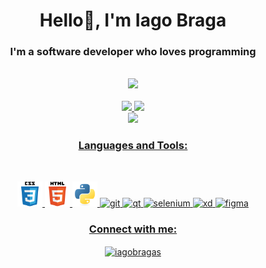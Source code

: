 <h1 align="center">Hello👋, I'm Iago Braga</h1>
<h3 align="center">I'm a software developer who loves programming</h3>
<br/>

<div align="center">
 <img height="180em" src="https://i.pinimg.com/originals/e4/26/70/e426702edf874b181aced1e2fa5c6cde.gif">
</div>
<br/>

<div align="center">
  <a href="https://github.com/iago-bragas">
  <img height="180em" src="https://github-readme-stats.vercel.app/api/top-langs/?username=iagobragas&layout=compact&langs_count=7&theme=dracula" height="150" />
  <img height="180em" src="https://github-readme-stats.vercel.app/api?username=iagobragas&show_icons=true&theme=dracula&include_all_commits=true&count_private=true" height="150"/>
 </div>
<div align="center">
 <img src="https://streak-stats.demolab.com?user=iagobragas&theme=dracula">
</div>
  
<h3 align="center">Languages and Tools:</h3>
  <br/>
<p align="center">
  <img src="https://raw.githubusercontent.com/devicons/devicon/master/icons/css3/css3-original-wordmark.svg" alt="css3" width="40" height="40"/>
  <img src="https://raw.githubusercontent.com/devicons/devicon/master/icons/html5/html5-original-wordmark.svg" alt="html5" width="40" height="40"/> 
  <img src="https://raw.githubusercontent.com/devicons/devicon/master/icons/python/python-original.svg" alt="python" width="40" height="40"/> 
  <img src="https://www.vectorlogo.zone/logos/git-scm/git-scm-icon.svg" alt="git" width="40" height="40"/> 
  <img src="https://upload.wikimedia.org/wikipedia/commons/0/0b/Qt_logo_2016.svg" alt="qt" width="40" height="40"/> 
  <img src="https://raw.githubusercontent.com/detain/svg-logos/780f25886640cef088af994181646db2f6b1a3f8/svg/selenium-logo.svg" alt="selenium" width="40" height="40"/> 
  <img src="https://cdn.worldvectorlogo.com/logos/adobe-xd.svg" alt="xd" width="40" height="40"/>
  <img src="https://www.vectorlogo.zone/logos/figma/figma-icon.svg" alt="figma" width="40" height="40"/> 
 </p>

<h3 align="center">Connect with me:</h3>
  <p align="center">
  <a href="https://linkedin.com/in/iagobragas" target="blank">
    <img align="center" src="https://raw.githubusercontent.com/rahuldkjain/github-profile-readme-generator/master/src/images/icons/Social/linked-in-alt.svg" alt="iagobragas" height="30" width="40" />
   </a>
</p>
  
